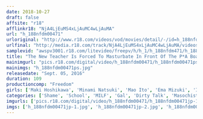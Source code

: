 ```yaml
---
date: 2018-10-27
draft: false
affsite: "r18"
afflinkr18: "NjA4LjEuMS4xLjAuMC4wLjAuMA"
url: "h_188nfdm00471"
urloriginal: "http://www.r18.com/videos/vod/movies/detail/-/id=h_188nfdm00471"
urlfinal: "http://media.r18.com/track/NjA4LjEuMS4xLjAuMC4wLjAuMA/videos/vod/movies/detail/-/id=h_188nfdm00471"
samplevid: "awspv3001.r18.com/litevideo/freepv/h/h_1/h_188nfdm471/h_188nfdm471_dmb_w.mp4"
title: "The New Teacher Is Forced To Masturbate In Front Of The P*A Board"
mainimgurl: "pics.r18.com/digital/video/h_188nfdm00471/h_188nfdm00471ps.jpg"
mainimgs: "h_188nfdm00471ps.jpg"
releasedate: "Sept. 05, 2016"
duration: 109
productioncomp: "Freedom"
girls: ['Maki Hoshikawa', 'Minami Natsuki', 'Mao Ito', 'Ema Mizuki', 'Ian Hanasaki', 'Mirai Arisu']
categories: ['Shame', 'School', 'MILF', 'Gal', 'Dirty Talk', 'Masochist Man', 'Hi-Def']
imgurls: ['pics.r18.com/digital/video/h_188nfdm00471/h_188nfdm00471jp-1.jpg', 'pics.r18.com/digital/video/h_188nfdm00471/h_188nfdm00471jp-2.jpg', 'pics.r18.com/digital/video/h_188nfdm00471/h_188nfdm00471jp-3.jpg', 'pics.r18.com/digital/video/h_188nfdm00471/h_188nfdm00471jp-4.jpg', 'pics.r18.com/digital/video/h_188nfdm00471/h_188nfdm00471jp-5.jpg', 'pics.r18.com/digital/video/h_188nfdm00471/h_188nfdm00471jp-6.jpg', 'pics.r18.com/digital/video/h_188nfdm00471/h_188nfdm00471jp-7.jpg', 'pics.r18.com/digital/video/h_188nfdm00471/h_188nfdm00471jp-8.jpg', 'pics.r18.com/digital/video/h_188nfdm00471/h_188nfdm00471jp-9.jpg', 'pics.r18.com/digital/video/h_188nfdm00471/h_188nfdm00471jp-10.jpg', 'pics.r18.com/digital/video/h_188nfdm00471/h_188nfdm00471jp-11.jpg', 'pics.r18.com/digital/video/h_188nfdm00471/h_188nfdm00471jp-12.jpg', 'pics.r18.com/digital/video/h_188nfdm00471/h_188nfdm00471jp-13.jpg', 'pics.r18.com/digital/video/h_188nfdm00471/h_188nfdm00471jp-14.jpg', 'pics.r18.com/digital/video/h_188nfdm00471/h_188nfdm00471jp-15.jpg', 'pics.r18.com/digital/video/h_188nfdm00471/h_188nfdm00471jp-16.jpg', 'pics.r18.com/digital/video/h_188nfdm00471/h_188nfdm00471jp-17.jpg', 'pics.r18.com/digital/video/h_188nfdm00471/h_188nfdm00471jp-18.jpg', 'pics.r18.com/digital/video/h_188nfdm00471/h_188nfdm00471jp-19.jpg', 'pics.r18.com/digital/video/h_188nfdm00471/h_188nfdm00471jp-20.jpg']
imgs: ['h_188nfdm00471jp-1.jpg', 'h_188nfdm00471jp-2.jpg', 'h_188nfdm00471jp-3.jpg', 'h_188nfdm00471jp-4.jpg', 'h_188nfdm00471jp-5.jpg', 'h_188nfdm00471jp-6.jpg', 'h_188nfdm00471jp-7.jpg', 'h_188nfdm00471jp-8.jpg', 'h_188nfdm00471jp-9.jpg', 'h_188nfdm00471jp-10.jpg', 'h_188nfdm00471jp-11.jpg', 'h_188nfdm00471jp-12.jpg', 'h_188nfdm00471jp-13.jpg', 'h_188nfdm00471jp-14.jpg', 'h_188nfdm00471jp-15.jpg', 'h_188nfdm00471jp-16.jpg', 'h_188nfdm00471jp-17.jpg', 'h_188nfdm00471jp-18.jpg', 'h_188nfdm00471jp-19.jpg', 'h_188nfdm00471jp-20.jpg']
---
```

